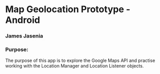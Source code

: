 # Map Geolocation Prototype - Android
### James Jasenia

### Purpose: 
The purpose of this app is to explore the Google Maps API and practise working with the Location Manager and Location Listener objects.

